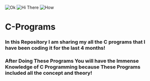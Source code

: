 ![Ok](https://forthebadge.com/images/badges/for-you.svg)
![Hi There](https://forthebadge.com/images/badges/made-with-c.svg)
![How](https://forthebadge.com/images/badges/built-by-developers.svg)
# C-Programs
### In this Repository I am sharing my all the C programs that I have been coding it for the last 4 months!
### After Doing These Programs You will have the Immense Knowledge of C Programming because These Programs included all the concept and theory!

